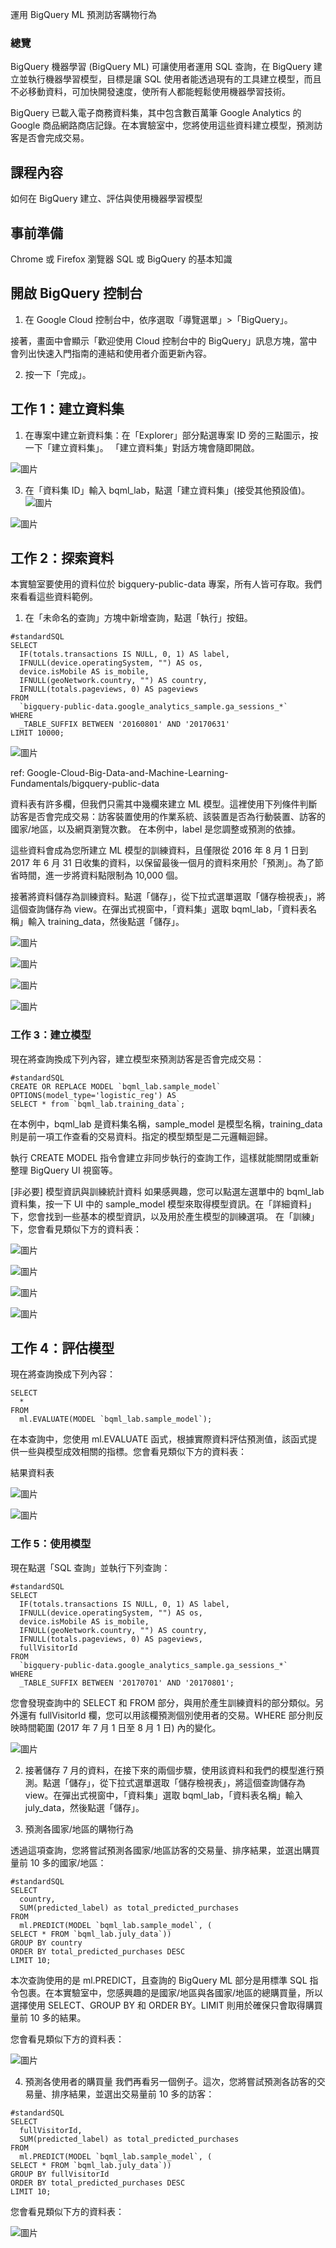 運用 BigQuery ML 預測訪客購物行為

### 總覽
BigQuery 機器學習 (BigQuery ML) 可讓使用者運用 SQL 查詢，在 BigQuery 建立並執行機器學習模型，目標是讓 SQL 使用者能透過現有的工具建立模型，而且不必移動資料，可加快開發速度，使所有人都能輕鬆使用機器學習技術。

BigQuery 已載入電子商務資料集，其中包含數百萬筆 Google Analytics 的 Google 商品網路商店記錄。在本實驗室中，您將使用這些資料建立模型，預測訪客是否會完成交易。

## 課程內容
如何在 BigQuery 建立、評估與使用機器學習模型

## 事前準備
Chrome 或 Firefox 瀏覽器
SQL 或 BigQuery 的基本知識

## 開啟 BigQuery 控制台
1. 在 Google Cloud 控制台中，依序選取「導覽選單」>「BigQuery」。

接著，畫面中會顯示「歡迎使用 Cloud 控制台中的 BigQuery」訊息方塊，當中會列出快速入門指南的連結和使用者介面更新內容。

2. 按一下「完成」。

## 工作 1：建立資料集

1. 在專案中建立新資料集：在「Explorer」部分點選專案 ID 旁的三點圖示，按一下「建立資料集」。
「建立資料集」對話方塊會隨即開啟。

  ![圖片](https://github.com/user-attachments/assets/7b393466-79c6-4e33-b806-11548ba03a0c)


3. 在「資料集 ID」輸入 bqml_lab，點選「建立資料集」(接受其他預設值)。
![圖片](https://github.com/user-attachments/assets/a9a6cc5e-6c6a-4d1d-ad6e-f16319c514e4)

![圖片](https://github.com/user-attachments/assets/74015dd9-4fce-449b-958d-5222ddfd1c1a)





## 工作 2：探索資料

本實驗室要使用的資料位於 bigquery-public-data 專案，所有人皆可存取。我們來看看這些資料範例。

1. 在「未命名的查詢」方塊中新增查詢，點選「執行」按鈕。

```
#standardSQL
SELECT
  IF(totals.transactions IS NULL, 0, 1) AS label,
  IFNULL(device.operatingSystem, "") AS os,
  device.isMobile AS is_mobile,
  IFNULL(geoNetwork.country, "") AS country,
  IFNULL(totals.pageviews, 0) AS pageviews
FROM
  `bigquery-public-data.google_analytics_sample.ga_sessions_*`
WHERE
  _TABLE_SUFFIX BETWEEN '20160801' AND '20170631'
LIMIT 10000;
```

![圖片](https://github.com/user-attachments/assets/33befa72-2cb6-45d7-872f-55987070c3b5)

ref:
    Google-Cloud-Big-Data-and-Machine-Learning-Fundamentals/bigquery-public-data

資料表有許多欄，但我們只需其中幾欄來建立 ML 模型。這裡使用下列條件判斷訪客是否會完成交易：訪客裝置使用的作業系統、該裝置是否為行動裝置、訪客的國家/地區，以及網頁瀏覽次數。
在本例中，label 是您調整或預測的依據。

這些資料會成為您所建立 ML 模型的訓練資料，且僅限從 2016 年 8 月 1 日到 2017 年 6 月 31 日收集的資料，以保留最後一個月的資料來用於「預測」。為了節省時間，進一步將資料點限制為 10,000 個。

接著將資料儲存為訓練資料。點選「儲存」，從下拉式選單選取「儲存檢視表」，將這個查詢儲存為 view。在彈出式視窗中，「資料集」選取 bqml_lab，「資料表名稱」輸入 training_data，然後點選「儲存」。

![圖片](https://github.com/user-attachments/assets/c9972758-8866-4eba-9f8f-e56f29461e39)

![圖片](https://github.com/user-attachments/assets/95a1043e-def7-46b3-94f7-39e4d4e3505b)

![圖片](https://github.com/user-attachments/assets/a168df72-7cf5-4f86-b100-98a5ce6faeb5)

![圖片](https://github.com/user-attachments/assets/cb20fcea-295a-4533-bdc8-f869d438fd87)


### 工作 3：建立模型
現在將查詢換成下列內容，建立模型來預測訪客是否會完成交易：

```
#standardSQL
CREATE OR REPLACE MODEL `bqml_lab.sample_model`
OPTIONS(model_type='logistic_reg') AS
SELECT * from `bqml_lab.training_data`;
```

在本例中，bqml_lab 是資料集名稱，sample_model 是模型名稱，training_data 則是前一項工作查看的交易資料。指定的模型類型是二元邏輯迴歸。

執行 CREATE MODEL 指令會建立非同步執行的查詢工作，這樣就能關閉或重新整理 BigQuery UI 視窗等。


[非必要] 模型資訊與訓練統計資料
如果感興趣，您可以點選左選單中的 bqml_lab 資料集，按一下 UI 中的 sample_model 模型來取得模型資訊。在「詳細資料」下，您會找到一些基本的模型資訊，以及用於產生模型的訓練選項。
在「訓練」下，您會看見類似下方的資料表：

![圖片](https://github.com/user-attachments/assets/ef3f0cc5-db2a-469f-a23c-42f1b636c1fa)

![圖片](https://github.com/user-attachments/assets/9d71e662-4373-4ce1-b84b-5a516383ed84)

![圖片](https://github.com/user-attachments/assets/0d70de56-fb4f-4723-ae66-e959f7ed9db8)

![圖片](https://github.com/user-attachments/assets/a35934b1-94bf-40fa-9f19-1e4955a5dd92)

## 工作 4：評估模型
現在將查詢換成下列內容：

```#standardSQL
SELECT
  *
FROM
  ml.EVALUATE(MODEL `bqml_lab.sample_model`);
```


在本查詢中，您使用 ml.EVALUATE 函式，根據實際資料評估預測值，該函式提供一些與模型成效相關的指標。您會看見類似下方的資料表：

結果資料表

![圖片](https://github.com/user-attachments/assets/195b54d0-e4d9-4999-8301-28a5beb39432)

![圖片](https://github.com/user-attachments/assets/2bf30462-f09e-446e-9dab-443ed729c3c8)


### 工作 5：使用模型

現在點選「SQL 查詢」並執行下列查詢：

```
#standardSQL
SELECT
  IF(totals.transactions IS NULL, 0, 1) AS label,
  IFNULL(device.operatingSystem, "") AS os,
  device.isMobile AS is_mobile,
  IFNULL(geoNetwork.country, "") AS country,
  IFNULL(totals.pageviews, 0) AS pageviews,
  fullVisitorId
FROM
  `bigquery-public-data.google_analytics_sample.ga_sessions_*`
WHERE
  _TABLE_SUFFIX BETWEEN '20170701' AND '20170801';
```
您會發現查詢中的 SELECT 和 FROM 部分，與用於產生訓練資料的部分類似。另外還有 fullVisitorId 欄，您可以用該欄預測個別使用者的交易。WHERE 部分則反映時間範圍 (2017 年 7 月 1 日至 8 月 1 日) 內的變化。

![圖片](https://github.com/user-attachments/assets/d20db4ab-9358-4c69-96a6-be0b9d0583b6)



2. 接著儲存 7 月的資料，在接下來的兩個步驟，使用該資料和我們的模型進行預測。點選「儲存」，從下拉式選單選取「儲存檢視表」，將這個查詢儲存為 view。在彈出式視窗中，「資料集」選取 bqml_lab，「資料表名稱」輸入 july_data，然後點選「儲存」。

3. 預測各國家/地區的購物行為

透過這項查詢，您將嘗試預測各國家/地區訪客的交易量、排序結果，並選出購買量前 10 多的國家/地區：

```
#standardSQL
SELECT
  country,
  SUM(predicted_label) as total_predicted_purchases
FROM
  ml.PREDICT(MODEL `bqml_lab.sample_model`, (
SELECT * FROM `bqml_lab.july_data`))
GROUP BY country
ORDER BY total_predicted_purchases DESC
LIMIT 10;
```

本次查詢使用的是 ml.PREDICT，且查詢的 BigQuery ML 部分是用標準 SQL 指令包裹。在本實驗室中，您感興趣的是國家/地區與各國家/地區的總購買量，所以選擇使用 SELECT、GROUP BY 和 ORDER BY。LIMIT 則用於確保只會取得購買量前 10 多的結果。

您會看見類似下方的資料表：

![圖片](https://github.com/user-attachments/assets/08057991-a220-4e58-a83f-192793a297bd)


4. 預測各使用者的購買量
我們再看另一個例子。這次，您將嘗試預測各訪客的交易量、排序結果，並選出交易量前 10 多的訪客：

```
#standardSQL
SELECT
  fullVisitorId,
  SUM(predicted_label) as total_predicted_purchases
FROM
  ml.PREDICT(MODEL `bqml_lab.sample_model`, (
SELECT * FROM `bqml_lab.july_data`))
GROUP BY fullVisitorId
ORDER BY total_predicted_purchases DESC
LIMIT 10;
```

您會看見類似下方的資料表：

![圖片](https://github.com/user-attachments/assets/2bd68ac5-ad17-495c-9d8b-ce2c37ae8776)















